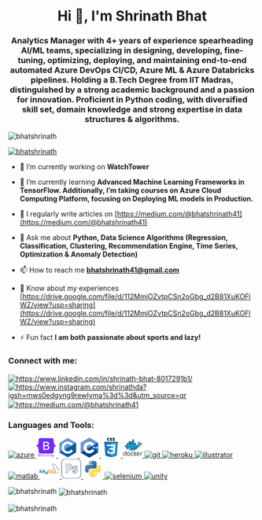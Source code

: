 <h1 align="center">Hi 👋, I'm Shrinath Bhat</h1>
<h3 align="center">Analytics Manager with 4+ years of experience spearheading Al/ML teams, specializing in designing, developing, fine-tuning, optimizing, deploying, and maintaining end-to-end automated Azure DevOps CI/CD, Azure ML & Azure Databricks pipelines. Holding a B.Tech Degree from IIT Madras, distinguished by a strong academic background and a passion for innovation. Proficient in Python coding, with diversified skill set, domain knowledge and strong expertise in data structures & algorithms.</h3>

<p align="left"> <img src="https://komarev.com/ghpvc/?username=bhatshrinath&label=Profile%20views&color=0e75b6&style=flat" alt="bhatshrinath" /> </p>

<p align="left"> <a href="https://github.com/ryo-ma/github-profile-trophy"><img src="https://github-profile-trophy.vercel.app/?username=bhatshrinath" alt="bhatshrinath" /></a> </p>

- 🔭 I’m currently working on **WatchTower**

- 🌱 I’m currently learning **Advanced Machine Learning Frameworks in TensorFlow. Additionally, I’m taking courses on Azure Cloud Computing Platform, focusing on Deploying ML models in Production.**

- 📝 I regularly write articles on [https://medium.com/@bhatshrinath41](https://medium.com/@bhatshrinath41)

- 💬 Ask me about **Python, Data Science Algorithms (Regression, Classification, Clustering, Recommendation Engine, Time Series, Optimization & Anomaly Detection)**

- 📫 How to reach me **bhatshrinath41@gmail.com**

- 📄 Know about my experiences [https://drive.google.com/file/d/112MmjOZvtpCSn2oGbg_d2B81XuKOFlWZ/view?usp=sharing](https://drive.google.com/file/d/112MmjOZvtpCSn2oGbg_d2B81XuKOFlWZ/view?usp=sharing)

- ⚡ Fun fact **I am both passionate about sports and lazy!**

<h3 align="left">Connect with me:</h3>
<p align="left">
<a href="https://linkedin.com/in/https://www.linkedin.com/in/shrinath-bhat-8017291b1/" target="blank"><img align="center" src="https://raw.githubusercontent.com/rahuldkjain/github-profile-readme-generator/master/src/images/icons/Social/linked-in-alt.svg" alt="https://www.linkedin.com/in/shrinath-bhat-8017291b1/" height="30" width="40" /></a>
<a href="https://instagram.com/https://www.instagram.com/shrinathda?igsh=mws0edgyng9rewlyma%3d%3d&utm_source=qr" target="blank"><img align="center" src="https://raw.githubusercontent.com/rahuldkjain/github-profile-readme-generator/master/src/images/icons/Social/instagram.svg" alt="https://www.instagram.com/shrinathda?igsh=mws0edgyng9rewlyma%3d%3d&utm_source=qr" height="30" width="40" /></a>
<a href="https://medium.com/https://medium.com/@bhatshrinath41" target="blank"><img align="center" src="https://raw.githubusercontent.com/rahuldkjain/github-profile-readme-generator/master/src/images/icons/Social/medium.svg" alt="https://medium.com/@bhatshrinath41" height="30" width="40" /></a>
</p>

<h3 align="left">Languages and Tools:</h3>
<p align="left"> <a href="https://azure.microsoft.com/en-in/" target="_blank" rel="noreferrer"> <img src="https://www.vectorlogo.zone/logos/microsoft_azure/microsoft_azure-icon.svg" alt="azure" width="40" height="40"/> </a> <a href="https://getbootstrap.com" target="_blank" rel="noreferrer"> <img src="https://raw.githubusercontent.com/devicons/devicon/master/icons/bootstrap/bootstrap-plain-wordmark.svg" alt="bootstrap" width="40" height="40"/> </a> <a href="https://www.cprogramming.com/" target="_blank" rel="noreferrer"> <img src="https://raw.githubusercontent.com/devicons/devicon/master/icons/c/c-original.svg" alt="c" width="40" height="40"/> </a> <a href="https://www.w3schools.com/cpp/" target="_blank" rel="noreferrer"> <img src="https://raw.githubusercontent.com/devicons/devicon/master/icons/cplusplus/cplusplus-original.svg" alt="cplusplus" width="40" height="40"/> </a> <a href="https://www.w3schools.com/css/" target="_blank" rel="noreferrer"> <img src="https://raw.githubusercontent.com/devicons/devicon/master/icons/css3/css3-original-wordmark.svg" alt="css3" width="40" height="40"/> </a> <a href="https://www.docker.com/" target="_blank" rel="noreferrer"> <img src="https://raw.githubusercontent.com/devicons/devicon/master/icons/docker/docker-original-wordmark.svg" alt="docker" width="40" height="40"/> </a> <a href="https://git-scm.com/" target="_blank" rel="noreferrer"> <img src="https://www.vectorlogo.zone/logos/git-scm/git-scm-icon.svg" alt="git" width="40" height="40"/> </a> <a href="https://heroku.com" target="_blank" rel="noreferrer"> <img src="https://www.vectorlogo.zone/logos/heroku/heroku-icon.svg" alt="heroku" width="40" height="40"/> </a> <a href="https://www.adobe.com/in/products/illustrator.html" target="_blank" rel="noreferrer"> <img src="https://www.vectorlogo.zone/logos/adobe_illustrator/adobe_illustrator-icon.svg" alt="illustrator" width="40" height="40"/> </a> <a href="https://www.mathworks.com/" target="_blank" rel="noreferrer"> <img src="https://upload.wikimedia.org/wikipedia/commons/2/21/Matlab_Logo.png" alt="matlab" width="40" height="40"/> </a> <a href="https://www.mysql.com/" target="_blank" rel="noreferrer"> <img src="https://raw.githubusercontent.com/devicons/devicon/master/icons/mysql/mysql-original-wordmark.svg" alt="mysql" width="40" height="40"/> </a> <a href="https://www.photoshop.com/en" target="_blank" rel="noreferrer"> <img src="https://raw.githubusercontent.com/devicons/devicon/master/icons/photoshop/photoshop-line.svg" alt="photoshop" width="40" height="40"/> </a> <a href="https://www.python.org" target="_blank" rel="noreferrer"> <img src="https://raw.githubusercontent.com/devicons/devicon/master/icons/python/python-original.svg" alt="python" width="40" height="40"/> </a> <a href="https://www.selenium.dev" target="_blank" rel="noreferrer"> <img src="https://raw.githubusercontent.com/detain/svg-logos/780f25886640cef088af994181646db2f6b1a3f8/svg/selenium-logo.svg" alt="selenium" width="40" height="40"/> </a> <a href="https://unity.com/" target="_blank" rel="noreferrer"> <img src="https://www.vectorlogo.zone/logos/unity3d/unity3d-icon.svg" alt="unity" width="40" height="40"/> </a> </p>

<p><img align="left" src="https://github-readme-stats.vercel.app/api/top-langs?username=bhatshrinath&show_icons=true&locale=en&layout=compact" alt="bhatshrinath" /></p>

<p>&nbsp;<img align="center" src="https://github-readme-stats.vercel.app/api?username=bhatshrinath&show_icons=true&locale=en" alt="bhatshrinath" /></p>

<p><img align="center" src="https://github-readme-streak-stats.herokuapp.com/?user=bhatshrinath&" alt="bhatshrinath" /></p>

